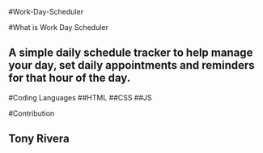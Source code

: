 #Work-Day-Scheduler

#What is Work Day Scheduler
## A simple daily schedule tracker to help manage your day, set daily appointments and reminders for that hour of the day. 

#Coding Languages
##HTML
##CSS
##JS

#Contribution
## Tony Rivera 
